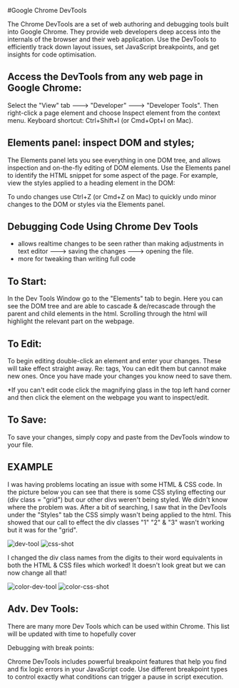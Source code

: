 #Google Chrome DevTools

The Chrome DevTools are a set of web authoring and debugging tools built into Google Chrome. They provide web developers deep access into the internals of the browser and their web application. Use the DevTools to efficiently track down layout issues, set JavaScript breakpoints, and get insights for code optimisation.


## Access the DevTools from any web page in Google Chrome:

Select the "View" tab ---> "Developer" ---> "Developer Tools".
Then right-click a page element and choose Inspect element from the context menu.
Keyboard shortcut: Ctrl+Shift+I (or Cmd+Opt+I on Mac).

## Elements panel: inspect DOM and styles;

The Elements panel lets you see everything in one DOM tree, and allows inspection and on-the-fly editing of DOM elements. Use the Elements panel to identify the HTML snippet for some aspect of the page.
For example, view the styles applied to a heading element in the DOM:

To undo changes use Ctrl+Z (or Cmd+Z on Mac) to quickly undo minor changes to the DOM or styles via the Elements panel.	

## Debugging Code Using Chrome Dev Tools
  - allows realtime changes to be seen rather than making adjustments in text editor ---> saving the changes ---> opening the file.
  - more for tweaking than writing full code

## To Start:

In the Dev Tools Window go to the "Elements" tab to begin. Here you can see the DOM tree and are able to cascade & de/recascade through the parent and child elements in the html. Scrolling through the html will highlight the relevant part on the webpage.

## To Edit:

To begin editing double-click an element and enter your changes. These will take effect straight away.
Re: tags, You can edit them but cannot make new ones.
Once you have made your changes you know need to save them.


*If you can't edit code click the magnifying glass in the top left hand corner and then click the element on the webpage you want to inspect/edit.

## To Save:

To save your changes, simply copy and paste from the DevTools window to your file.

## EXAMPLE

I was having problems locating an issue with some HTML & CSS code. In the picture below you can see that there is some CSS styling effecting our (div class = "grid") but our other divs weren't being styled. We didn't know where the problem was. After a bit of searching, I saw that in the DevTools under the "Styles" tab the CSS simply wasn't being applied to the html. This showed that our call to effect the div classes "1" "2" & "3" wasn't working but it was for the "grid".

![dev-tool](https://cloud.githubusercontent.com/assets/12072531/9878154/3eec8076-5bb9-11e5-93ee-1e1361751313.png)
![css-shot](https://cloud.githubusercontent.com/assets/12072531/9878166/465897dc-5bb9-11e5-8b11-462cfc1f7579.png)

I changed the div class names from the digits to their word equivalents in both the HTML & CSS files which worked! It doesn't look great but we can now change all that!

![color-dev-tool](https://cloud.githubusercontent.com/assets/12072531/9877953/eda69f04-5bb7-11e5-9b27-95a32430f2ac.png)
![color-css-shot](https://cloud.githubusercontent.com/assets/12072531/9878149/3bf77808-5bb9-11e5-95d0-00035dc0e225.png)

## Adv. Dev Tools:
There are many more Dev Tools which can be used within Chrome. This list will be updated with time to hopefully cover 

Debugging with break points:

Chrome DevTools includes powerful breakpoint features that help you find and fix logic errors in your JavaScript code. Use different breakpoint types to control exactly what conditions can trigger a pause in script execution.

